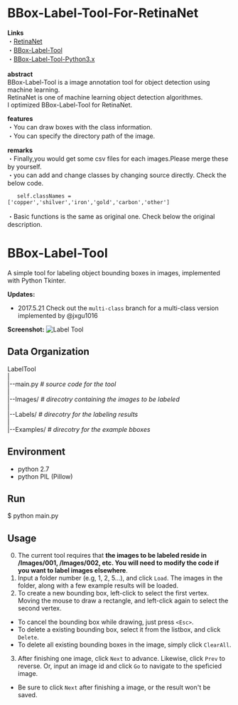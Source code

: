 BBox-Label-Tool-For-RetinaNet
=============================

**Links**  
 ・[RetinaNet](https://github.com/fizyr/keras-retinanet)    
 ・[BBox-Label-Tool](https://github.com/puzzledqs/BBox-Label-Tool)  
 ・[BBox-Label-Tool-Python3.x](https://github.com/Tomonori12/BBox-Label-Tool-Python3.x)   

**abstract**　　   
    BBox-Label-Tool is a image annotation tool for object detection using machine learning.         
    RetinaNet is one of machine learning object detection algorithmes.      
    I optimized BBox-Label-Tool for RetinaNet.     

**features**    
 ・You can draw boxes with the class information.     
 ・You can specify the directory path of the image.    
 
**remarks**    
 ・Finally,you would get some csv files for each images.Please merge these by yourself.   
 ・you can add and change classes by changing source directly. Check the below code.

       self.classNames = ['copper','shilver','iron','gold','carbon','other']
      
 ・Basic functions is the same as original one. Check below the original description.




BBox-Label-Tool
===============

A simple tool for labeling object bounding boxes in images, implemented with Python Tkinter.

**Updates:**
- 2017.5.21 Check out the ```multi-class``` branch for a multi-class version implemented by @jxgu1016

**Screenshot:**
![Label Tool](./screenshot.png)

Data Organization
-----------------
LabelTool  
|  
|--main.py   *# source code for the tool*  
|  
|--Images/   *# direcotry containing the images to be labeled*  
|  
|--Labels/   *# direcotry for the labeling results*  
|  
|--Examples/  *# direcotry for the example bboxes*  

Environment
----------
- python 2.7
- python PIL (Pillow)

Run
-------
$ python main.py

Usage
-----
0. The current tool requires that **the images to be labeled reside in /Images/001, /Images/002, etc. You will need to modify the code if you want to label images elsewhere**.
1. Input a folder number (e.g, 1, 2, 5...), and click `Load`. The images in the folder, along with a few example results will be loaded.
2. To create a new bounding box, left-click to select the first vertex. Moving the mouse to draw a rectangle, and left-click again to select the second vertex.
  - To cancel the bounding box while drawing, just press `<Esc>`.
  - To delete a existing bounding box, select it from the listbox, and click `Delete`.
  - To delete all existing bounding boxes in the image, simply click `ClearAll`.
3. After finishing one image, click `Next` to advance. Likewise, click `Prev` to reverse. Or, input an image id and click `Go` to navigate to the speficied image.
  - Be sure to click `Next` after finishing a image, or the result won't be saved. 
